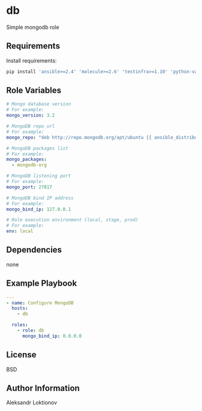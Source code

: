 db
=========

Simple mongodb role

Requirements
------------

Install requirements:

```bash
pip install 'ansible>=2.4' 'molecule>=2.6' 'testinfra>=1.10' 'python-vagrant>=0.5.15' 'ansible-lint==3.4.20'
```

Role Variables
--------------

```yaml
# Mongo database version
# For example:
mongo_version: 3.2
```

```yaml
# MongoDB repo url
# For example:
mongo_repo: "deb http://repo.mongodb.org/apt/ubuntu {{ ansible_distribution_release }}/mongodb-org/{{ mongo_version }} multiverse"
```

```yaml
# MongoDB packages list
# For example:
mongo_packages:
  - mongodb-org
```

```yaml
# MongoDB listening port
# For example:
mongo_port: 27017
```

```yaml
# MongoDB bind IP address
# For example:
mongo_bind_ip: 127.0.0.1
```

```yaml
# Role execution environment (local, stage, prod)
# For example:
env: local
```

Dependencies
------------

none

Example Playbook
----------------

```yaml
---
- name: Configure MongoDB
  hosts:
    - db

  roles:
    - role: db
      mongo_bind_ip: 0.0.0.0
```

License
-------

BSD

Author Information
------------------

Aleksandr Loktionov
